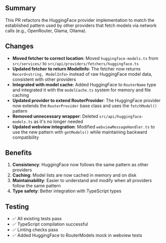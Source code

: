 ## Summary

This PR refactors the HuggingFace provider implementation to match the established pattern used by other providers that fetch models via network calls (e.g., OpenRouter, Glama, Ollama).

## Changes

- **Moved fetcher to correct location**: Moved `huggingface-models.ts` from `src/services/` to `src/api/providers/fetchers/huggingface.ts`
- **Updated fetcher to return ModelInfo**: The fetcher now returns `Record<string, ModelInfo>` instead of raw HuggingFace model data, consistent with other providers
- **Integrated with model cache**: Added HuggingFace to `RouterName` type and integrated it with the `modelCache.ts` system for memory and file caching
- **Updated provider to extend RouterProvider**: The HuggingFace provider now extends the `RouterProvider` base class and uses the `fetchModel()` pattern
- **Removed unnecessary wrapper**: Deleted `src/api/huggingface-models.ts` as it's no longer needed
- **Updated webview integration**: Modified `webviewMessageHandler.ts` to use the new pattern with `getModels()` while maintaining backward compatibility

## Benefits

1. **Consistency**: HuggingFace now follows the same pattern as other providers
2. **Caching**: Model lists are now cached in memory and on disk
3. **Maintainability**: Easier to understand and modify when all providers follow the same pattern
4. **Type safety**: Better integration with TypeScript types

## Testing

- ✅ All existing tests pass
- ✅ TypeScript compilation successful
- ✅ Linting checks pass
- ✅ Added HuggingFace to RouterModels mock in webview tests
